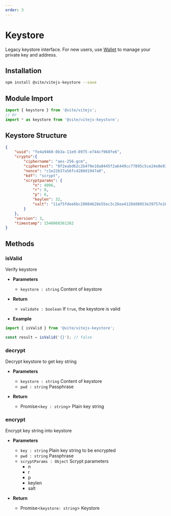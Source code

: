 ```yaml
---
order: 3
---
```


# Keystore

Legacy keystore interface. For new users, use [Wallet](../wallet/start.md) to manage your private key and address.

## Installation

```bash
npm install @vite/vitejs-keystore --save
```

## Module Import

```javascript
import { keystore } from '@vite/vitejs';
// Or
import * as keystore from '@vite/vitejs-keystore';
```

## Keystore Structure

```json
{
    "uuid": "fe4a9460-0b3a-11e9-8975-e744cf968fe6",
    "crypto":{
        "ciphername": "aes-256-gcm",
        "ciphertext": "0f2eabd62c2b479e18a8445f2a6449cc77895c5ce24e8e93bf24356b0080de67373956a69499145a262a6bed36873e35",
        "nonce": "c1e22b37a56fc4280d1947a0",
        "kdf": "scrypt",
        "scryptparams": {
            "n": 4096,
            "r": 8,
            "p": 6,
            "keylen": 32,
            "salt": "11a75fdee6bc20084628e55ec3c26ea4120dd8053e39757e164f7642b3d0af73"
        }
    },
    "version": 3,
    "timestamp": 1546068361382
}
```

## Methods

### isValid 
Verify keystore

- **Parameters**
    * `keystore : string` Content of keystore

- **Return**
    * `validate : boolean` If `true`, the keystore is valid

- **Example**
```javascript
import { isValid } from '@vite/vitejs-keystore';

const result = isValid('{}'); // false
```

### decrypt
Decrypt keystore to get key string

- **Parameters**
    * `keystore : string` Content of keystore
    * `pwd : string` Passphrase

- **Return**
    * Promise<`key : string`> Plain key string

### encrypt
Encrypt key string into keystore

- **Parameters**
    * `key : string` Plain key string to be encrypted
    * `pwd : string` Passphrase
    * `scryptParams : Object` Scrypt parameters
        - n
        - r
        - p
        - keylen
        - salt
    
- **Return**
    * Promise<`keystore: string`> Keystore
